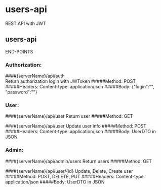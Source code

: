 # users-api
REST API with JWT

## users-api
END-POINTS
### Authorization: 
####{serverName}/api/auth  
Return authorization login with JWToken
#####Method:
    POST
#####Headers:
    Content-type: application/json
#####Body:
    {"login":"", "password":""}
    


 ### User: 
 ####{serverName}/api/user
 Return user
 #####Method:
     GET
     
####{serverName}/api/user
 Update user info
 #####Method:
     POST
#####Headers:
    Content-type: application/json
#####Body:
   UserDTO in JSON

 ### Admin: 
  ####{serverName}/api/admin/users
  Return users
  #####Method:
      GET
      
 ####{serverName}/api/user/{id}
  Update, Delete, Create user 
  #####Method:
      POST, DELETE, PUT
 #####Headers:
     Content-type: application/json
 #####Body:
    UserDTO in JSON


